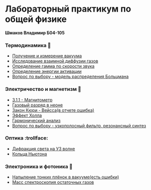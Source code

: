 # Лабораторный практикум по общей физике
**Шмаков Владимир Б04-105**

### Термодинамика :balloon:

- [Получение и измерение вакуума](https://github.com/ShmakovVladimir/Labs/blob/master/%D0%A2%D0%B5%D1%80%D0%BC%D0%BE%D0%B4%D0%B8%D0%BD%D0%B0%D0%BC%D0%B8%D0%BA%D0%B0/%D0%92%D0%B0%D0%BA%D1%83%D1%83%D0%BC/%D0%9E%D1%82%D1%87%D0%B5%D1%82.pdf)
- [Исследование взаимной диффузии газов](https://github.com/ShmakovVladimir/Labs/blob/master/%D0%A2%D0%B5%D1%80%D0%BC%D0%BE%D0%B4%D0%B8%D0%BD%D0%B0%D0%BC%D0%B8%D0%BA%D0%B0/%D0%94%D0%B8%D1%84%D1%84%D1%83%D0%B7%D0%B8%D1%8F/%D0%94%D0%B8%D1%84%D1%84%D1%83%D0%B7%D0%B8%D1%8F.pdf)
- [Определение гамма по скорости звука](https://github.com/ShmakovVladimir/Labs/blob/master/%D0%A2%D0%B5%D1%80%D0%BC%D0%BE%D0%B4%D0%B8%D0%BD%D0%B0%D0%BC%D0%B8%D0%BA%D0%B0/%D0%9E%D0%BF%D1%80%D0%B5%D0%B4%D0%B5%D0%BB%D0%B5%D0%BD%D0%B8%D0%B5%D0%93%D0%B0%D0%BC%D0%BC%D0%B0%D0%9F%D0%BE%D0%A1%D0%BA%D0%BE%D1%80%D0%BE%D1%81%D1%82%D0%B8%D0%97%D0%B2%D1%83%D0%BA%D0%B0/CpCv.pdf)
- [Определение энергии активации](https://github.com/ShmakovVladimir/Labs/blob/master/%D0%A2%D0%B5%D1%80%D0%BC%D0%BE%D0%B4%D0%B8%D0%BD%D0%B0%D0%BC%D0%B8%D0%BA%D0%B0/%D0%9E%D0%BF%D1%80%D0%B5%D0%B4%D0%B5%D0%BB%D0%B5%D0%BD%D0%B8%D0%B5%D0%AD%D0%BD%D0%B5%D1%80%D0%B3%D0%B8%D0%B8%D0%90%D0%BA%D1%82%D0%B8%D0%B2%D0%B0%D1%86%D0%B8%D0%B8/%D0%9E%D0%BF%D1%80%D0%B5%D0%B4%D0%B5%D0%BB%D0%B5%D0%BD%D0%B8%D0%B5%20%D1%8D%D0%BD%D0%B5%D1%80%D0%B3%D0%B8%D0%B8%20%D0%B0%D0%BA%D1%82%D0%B8%D0%B2%D0%B0%D1%86%D0%B8%D0%B8.pdf)
- [Вопрос по выбору - модель распределения Больцмана](https://github.com/ShmakovVladimir/Labs/blob/master/%D0%A2%D0%B5%D1%80%D0%BC%D0%BE%D0%B4%D0%B8%D0%BD%D0%B0%D0%BC%D0%B8%D0%BA%D0%B0/%D0%92%D0%9F%D0%92/README.md)

### Электричество и магнетизм :electric_plug:

- [3.1.1 - Магнитометр](https://github.com/ShmakovVladimir/Labs/blob/master/%D0%AD%D0%BB%D0%B5%D0%BA%D1%82%D1%80%D0%B8%D1%87%D0%B5%D1%81%D1%82%D0%B2%D0%BE%20%D0%B8%20%D0%9C%D0%B0%D0%B3%D0%BD%D0%B5%D1%82%D0%B8%D0%B7%D0%BC/earthMagneticField/%D0%9E%D1%82%D1%87%D1%91%D1%82.pdf)
- [Газовый разряд в неоне](https://github.com/ShmakovVladimir/Labs/blob/master/%D0%AD%D0%BB%D0%B5%D0%BA%D1%82%D1%80%D0%B8%D1%87%D0%B5%D1%81%D1%82%D0%B2%D0%BE%20%D0%B8%20%D0%9C%D0%B0%D0%B3%D0%BD%D0%B5%D1%82%D0%B8%D0%B7%D0%BC/%D0%9F%D0%BB%D0%B0%D0%B7%D0%BC%D0%B0/%D0%93%D0%B0%D0%B7%D0%BE%D0%B2%D1%8B%D0%B9%20%D1%80%D0%B0%D0%B7%D1%80%D1%8F%D0%B4%20%D0%B2%20%D0%BD%D0%B5%D0%BE%D0%BD%D0%B5.pdf)
- [Закон Кюри - Вейсса(в отчете ошибка)](https://github.com/ShmakovVladimir/Labs/blob/master/%D0%AD%D0%BB%D0%B5%D0%BA%D1%82%D1%80%D0%B8%D1%87%D0%B5%D1%81%D1%82%D0%B2%D0%BE%20%D0%B8%20%D0%9C%D0%B0%D0%B3%D0%BD%D0%B5%D1%82%D0%B8%D0%B7%D0%BC/%D0%97%D0%B0%D0%BA%D0%BE%D0%BD%20%D0%9A%D1%8E%D1%80%D0%B8-%D0%92%D0%B5%D0%B9%D1%81%D1%81%D0%B0/%D0%9E%D1%82%D1%87%D0%B5%D1%82.pdf)
- [Эффект Холла](https://github.com/ShmakovVladimir/Labs/blob/master/%D0%AD%D0%BB%D0%B5%D0%BA%D1%82%D1%80%D0%B8%D1%87%D0%B5%D1%81%D1%82%D0%B2%D0%BE%20%D0%B8%20%D0%9C%D0%B0%D0%B3%D0%BD%D0%B5%D1%82%D0%B8%D0%B7%D0%BC/%D0%AD%D1%84%D1%84%D0%B5%D0%BA%D1%82%20%D0%A5%D0%BE%D0%BB%D0%BB%D0%B0/%D0%9E%D1%82%D1%87%D0%B5%D1%82.pdf)
- [Гармонический анализ](https://github.com/ShmakovVladimir/Labs/blob/master/%D0%AD%D0%BB%D0%B5%D0%BA%D1%82%D1%80%D0%B8%D1%87%D0%B5%D1%81%D1%82%D0%B2%D0%BE%20%D0%B8%20%D0%9C%D0%B0%D0%B3%D0%BD%D0%B5%D1%82%D0%B8%D0%B7%D0%BC/harmonicAnalys/%D0%9E%D1%82%D1%87%D1%91%D1%82.pdf)
- [Вопрос по выбору - узкополосный фильтр, резонансный синтез](https://github.com/ShmakovVladimir/Labs/blob/master/%D0%AD%D0%BB%D0%B5%D0%BA%D1%82%D1%80%D0%B8%D1%87%D0%B5%D1%81%D1%82%D0%B2%D0%BE%20%D0%B8%20%D0%9C%D0%B0%D0%B3%D0%BD%D0%B5%D1%82%D0%B8%D0%B7%D0%BC/%D0%92%D0%BE%D0%BF%D1%80%D0%BE%D1%81%D0%9F%D0%BE%D0%92%D1%8B%D0%B1%D0%BE%D1%80%D1%83/README.md)

### Оптика :trollface:
- [Дифракция света на УЗ волне](https://github.com/ShmakovVladimir/Labs/blob/master/%D0%9E%D0%BF%D1%82%D0%B8%D0%BA%D0%B0/%D0%94%D0%B8%D1%84%D1%80%D0%B0%D0%BA%D1%86%D0%B8%D1%8F%20%D1%81%D0%B2%D0%B5%D1%82%D0%B0%20%D0%BD%D0%B0%20%D1%83%D0%BB%D1%8C%D1%82%D1%80%D0%B0%D0%B7%D0%B2%D1%83%D0%BA%D0%BE%D0%B2%D0%BE%D0%B9%20%D0%B2%D0%BE%D0%BB%D0%BD%D0%B5%20%D0%B2%20%D0%B6%D0%B8%D0%B4%D0%BA%D0%BE%D1%81%D1%82%D0%B8/%D0%94%D0%B8%D1%84%D1%80%D0%B0%D0%BA%D1%86%D0%B8%D1%8F%20%D1%81%D0%B2%D0%B5%D1%82%D0%B0%20%D0%BD%D0%B0%20%D1%83%D0%BB%D1%8C%D1%82%D1%80%D0%B0%D0%B7%D0%B2%D1%83%D0%BA%D0%BE%D0%B2%D0%BE%D0%B9%20%D0%B2%D0%BE%D0%BB%D0%BD%D0%B5.pdf)
- [Кольца Ньютона](https://github.com/ShmakovVladimir/Labs/blob/master/%D0%9E%D0%BF%D1%82%D0%B8%D0%BA%D0%B0/%D0%9A%D0%BE%D0%BB%D1%8C%D1%86%D0%B0%20%D0%9D%D1%8C%D1%8E%D1%82%D0%BE%D0%BD%D0%B0/%D0%9A%D0%BE%D0%BB%D1%8C%D1%86%D0%B0%20%D0%9D%D1%8C%D1%8E%D1%82%D0%BE%D0%BD%D0%B0.pdf)
### Электроника и фотоника :rabbit2:

- [Напыление тонких плёнок в вакууме(есть ошибки)](https://github.com/ShmakovVladimir/Labs/blob/master/%D0%AD%D0%BB%D0%B5%D0%BA%D1%82%D1%80%D0%BE%D0%BD%D0%B8%D0%BA%D0%B0/%D0%9D%D0%B0%D0%BF%D1%8B%D0%BB%D0%B5%D0%BD%D0%B8%D0%B5%20%D1%82%D0%BE%D0%BD%D0%BA%D0%B8%D1%85%20%D0%BF%D0%BB%D1%91%D0%BD%D0%BE%D0%BA%20%D0%B2%20%D0%B2%D0%B0%D0%BA%D1%83%D1%83%D0%BC%D0%B5/%D0%9E%D1%82%D1%87%D1%91%D1%82.pdf)
- [Масс спектроскопия остаточных газов](https://github.com/ShmakovVladimir/Labs/blob/master/%D0%AD%D0%BB%D0%B5%D0%BA%D1%82%D1%80%D0%BE%D0%BD%D0%B8%D0%BA%D0%B0/%D0%9A%D0%B2%D0%B0%D0%B4%D1%80%D0%BE%D0%BF%D1%83%D0%BB%D1%8C%D0%BD%D1%8B%D0%B9%20%D0%BC%D0%B0%D1%81%D1%81%20%D1%81%D0%BF%D0%B5%D0%BA%D1%82%D1%80%D0%BE%D0%BC%D0%B5%D1%82%D1%80/%D0%9C%D0%B0%D1%81%D1%81%20%D1%81%D0%BF%D0%B5%D0%BA%D1%82%D1%80%D0%BE%D1%81%D0%BA%D0%BE%D0%BF%D0%B8%D1%8F%20%D0%BE%D1%81%D1%82%D0%B0%D1%82%D0%BE%D1%87%D0%BD%D1%8B%D1%85%20%D0%B3%D0%B0%D0%B7%D0%BE%D0%B2.pdf)